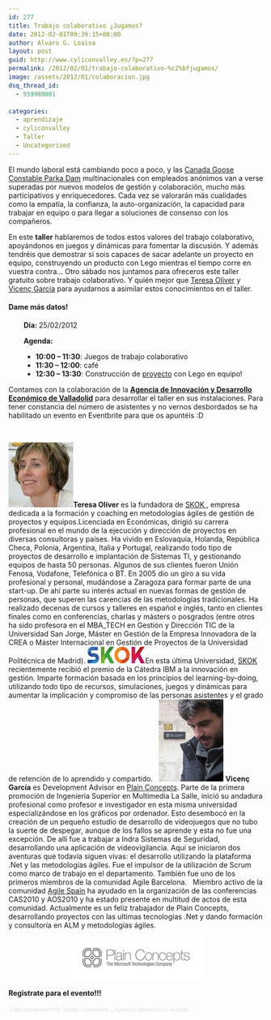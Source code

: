 ```yaml
---
id: 277
title: Trabajo colaborativo ¿Jugamos?
date: 2012-02-01T09:39:15+00:00
author: Alvaro G. Loaisa
layout: post
guid: http://www.cyliconvalley.es/?p=277
permalink: /2012/02/01/trabajo-colaborativo-%c2%bfjugamos/
image: /assets/2012/01/colaboracion.jpg
dsq_thread_id:
  - 559980001

categories:
  - aprendizaje
  - cyliconvalley
  - Taller
  - Uncategorized
---
```

<div>
  El mundo laboral está cambiando poco a poco, y las <a href="http://www.cgoosejacka.se/canada-goose-jackor-dam/canada-goose-constable-parka-dam.html">Canada Goose Constable Parka Dam</a> multinacionales con empleados anónimos van a verse superadas por nuevos modelos de gestión y colaboración, mucho más participativos y enriquecedores. Cada vez se valorarán más cualidades como la empatía, la confianza, la auto-organización, la capacidad para trabajar en equipo o para llegar a soluciones de consenso con los compañeros. </p> 
  
  <p>
    En este <strong>taller</strong> hablaremos de todos estos valores del trabajo colaborativo, apoyándonos en juegos y dinámicas para fomentar la discusión. Y además tendréis que demostrar si sois capaces de sacar adelante un proyecto en equipo, construyendo un producto con Lego mientras el tiempo corre en vuestra contra&#8230; Otro sábado nos juntamos para ofreceros este taller gratuito sobre trabajo colaborativo. Y quién mejor que <a title="Teresa Oliver" href="http://www.teresaoliver.com/about-me/" target="_blank">Teresa Oliver</a> y <a title="Vicenç García" href="http://geeks.ms/blogs/devnettips/" target="_blank">Vicenç García</a> para ayudarnos a asimilar estos conocimientos en el taller.
  </p>
  
  <h4>
    Dame más datos!
  </h4>
  
  <p style="padding-left: 30px;">
    <strong>Día: </strong>25/02/2012
  </p>
  
  <p style="padding-left: 30px;">
    <strong>Agenda:</strong>
  </p>
  
  <div style="padding-left: 30px;">
    <ul>
      <li>
        <strong>10:00 &#8211; 11:30</strong>: Juegos de trabajo colaborativo
      </li>
      <li>
        <strong>11:30 &#8211; 12:00</strong>: café
      </li>
      <li>
        <strong>12:30 &#8211; 13:30</strong>: Construcción de <a href="http://www.equipetech.com/">proyecto</a> con Lego en equipo!
      </li>
    </ul>
  </div>
</div>

<div>
  Contamos con la colaboración de la <strong><a href="http://www.valladolidadelante.es/lang/agencia/?refbol=agencia&refsec=agencia_donde-estamos" target="_blank">Agencia de Innovación y Desarrollo Económico de Valladolid</a></strong> para desarrollar el taller en sus instalaciones. Para tener constancia del número de asistentes y no vernos desbordados se ha habilitado un evento en Eventbrite para que os apuntéis :D
</div>

&nbsp;

<div>
  <img class="alignright" title="Teresa Oliver" src="/assets/2012/01/teresa.jpg" alt="Teresa Oliver" width="128" height="128" /><strong>Teresa Oliver</strong> es la fundadora de <a title="SKOK" href="http://www.skok.es/" target="_blank">SKOK </a>, empresa dedicada a la formación y coaching en metodologías ágiles de gestión de proyectos y equipos.Licenciada en Económicas, dirigió su carrera profesional en el mundo de la ejecución y dirección de proyectos en diversas consultoras y países. Ha vivido en Eslovaquia, Holanda, República Checa, Polonia, Argentina, Italia y Portugal, realizando todo tipo de proyectos de desarrollo e implantación de Sistemas TI, y gestionando equipos de hasta 50 personas. Algunos de sus clientes fueron Unión Fenosa, Vodafone, Telefónica o BT. En 2005 dio un giro a su vida profesional y personal, mudándose a Zaragoza para formar parte de una start-up. De ahí parte su interés actual en nuevas formas de gestión de personas, que superen las carencias de las metodologías tradicionales. Ha realizado decenas de cursos y talleres en español e inglés, tanto en clientes finales como en conferencias, charlas y másters o posgrados (entre otros ha sido profesora en el MBA_TECH en Gestión y Dirección TIC de la Universidad San Jorge, Máster en Gestión de la Empresa Innovadora de la CREA o Máster Internacional en Gestión de Proyectos de la Universidad Politécnica de Madrid). <img class="alignleft size-full wp-image-323" title="logoskokreducido" src="/assets/2012/01/logoskokreducido.png" alt="" width="114" height="33" />En esta última Universidad, <a title="SKOK" href="http://www.skok.es/" target="_blank">SKOK </a>recientemente recibió el premio de la Cátedra IBM a la innovación en gestión. Imparte formación basada en los principios del learning-by-doing, utilizando todo tipo de recursos, simulaciones, juegos y dinámicas para aumentar la implicación y compromiso de las personas asistentes y el grado de retención de lo aprendido y compartido.   <img class="alignleft size-full wp-image-300" title="vincen" src="/assets/2012/01/vincen.jpg" alt="" width="128" height="162" /> <strong>Vicenç García</strong> es Development Advisor en <a title="Plain Concepts" href="http://www.plainconcepts.com/" target="_blank">Plain Concepts</a>. Parte de la primera promoción de Ingeniería Superior en Multimedia La Salle, inició su andadura profesional como profesor e investigador en esta misma universidad especializándose en los gráficos por ordenador. Esto desembocó en la creación de un pequeño estudio de desarrollo de videojuegos que no tubo la suerte de despegar, aunque de los fallos se aprende y esta no fue una excepción. De allí fue a trabajar a Indra Sistemas de Seguridad, desarrollando una aplicación de videovigilancia. Aquí se iniciaron dos aventuras que todavía siguen vivas: el desarrollo utilizando la plataforma .Net y las metodologías ágiles. Fue el impulsor de la utilización de Scrum como marco de trabajo en el departamento. También fue uno de los primeros miembros de la comunidad Agile Barcelona.   Miembro activo de la comunidad <a href="http://www.agile-spain.com/" target="_blank">Agile Spain</a> ha ayudado en la organización de las conferencias CAS2010 y AOS2010 y ha estado presente en multitud de actos de esta comunidad. Actualmente es un feliz trabajador de Plain Concepts, desarrollando proyectos con las ultimas tecnologías .Net y dando formación y consultoría en ALM y metodologías ágiles.</p> 
  
  <p style="text-align: center;">
    <a href="http://www.plainconcepts.com/"><img title="pclogowhitereducido" src="/assets/2012/02/pclogowhitereducido.png" alt="" width="269" height="86" /></a>
  </p>
</div>

**Registrate para el evento!!!**

<div style="width: 100%; text-align: left;">
  </p> 
  
  <div style="font-family: Helvetica, Arial; font-size: 10px; padding: 5px 0 5px; margin: 2px; width: 100%; text-align: left;">
    <a style="color: #ddd; text-decoration: none;" href="http://www.eventbrite.com/r/etckt" target="_blank">Event management</a><span style="color: #ddd;"> for </span><a style="color: #ddd; text-decoration: none;" href="http://trabajocolaborativo.eventbrite.com?ref=etckt" target="_blank">Trabajo Colaborativo ¿Jugamos?</a><span style="color: #ddd;"> powered by </span><a style="color: #ddd; text-decoration: none;" href="http://www.eventbrite.com?ref=etckt" target="_blank">Eventbrite</a>
  </div>
</div>